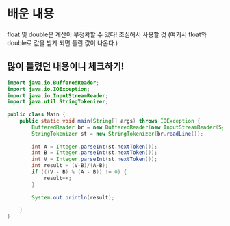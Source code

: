 # 배운 내용
float 및 double은 계산이 부정확할 수 있다! 조심해서 사용할 것 (여기서 float와 double로 값을 받게 되면 틀린 값이 나온다.)

## **많이 틀렸던 내용이니 체크하기!**


```java
import java.io.BufferedReader;  
import java.io.IOException;  
import java.io.InputStreamReader;  
import java.util.StringTokenizer;  
  
public class Main {  
    public static void main(String[] args) throws IOException {  
        BufferedReader br = new BufferedReader(new InputStreamReader(System.in));  
        StringTokenizer st = new StringTokenizer(br.readLine());  
  
        int A = Integer.parseInt(st.nextToken());  
        int B = Integer.parseInt(st.nextToken());  
        int V = Integer.parseInt(st.nextToken());  
        int result = (V-B)/(A-B);  
        if (((V - B) % (A - B)) != 0) {  
            result++;  
        }  
  
        System.out.println(result);  
  
    }  
}
```